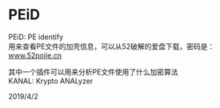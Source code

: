 # PEiD

PEiD: PE identify  
用来查看PE文件的加壳信息，可以从52破解的爱盘下载，密码是：www.52pojie.cn  

其中一个插件可以用来分析PE文件使用了什么加密算法  
KANAL: Krypto ANALyzer  


2019/4/2  
